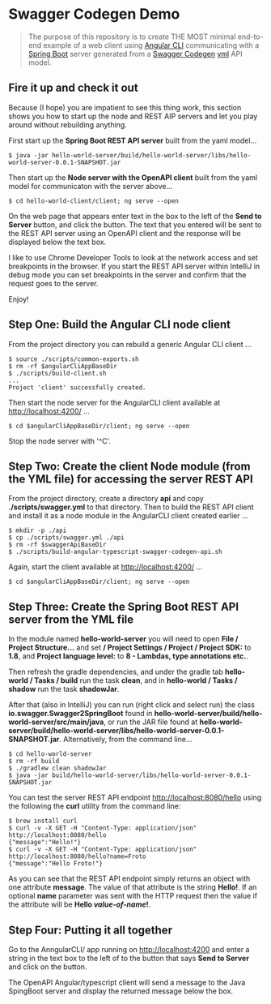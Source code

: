 # Swagger Codegen Demo

> The purpose of this repository is to create THE MOST minimal end-to-end example of a web client using <a href="https://cli.angular.io/">Angular CLI</a> communicating with a <a href="https://spring.io/projects/spring-boot">Spring Boot</a> server generated from a <a href="https://swagger.io/docs/open-source-tools/swagger-codegen/">Swagger Codegen</a> <a href="https://en.wikipedia.org/wiki/YAML">yml</a> API model.

## Fire it up and check it out
Because (I hope) you are impatient to see this thing work, this section shows you how to start up the node and REST AIP servers and let you play around without rebuilding anything.

First start up the **Spring Boot REST API server** built from the yaml model...
```
$ java -jar hello-world-server/build/hello-world-server/libs/hello-world-server-0.0.1-SNAPSHOT.jar
```

Then start up the **Node server with the OpenAPI client** built from the yaml model for communicaton with the server above...
```
$ cd hello-world-client/client; ng serve --open
```

On the web page that appears enter text in the box to the left of the **Send to Server** button, and click the button. The text that you entered will be sent to the REST API server using an OpenAPI client and the response will be displayed below the text box.

I like to use Chrome Developer Tools to look at the network access and set breakpoints in the browser. If you start the REST API server within IntelliJ in debug mode you can set breakpoints in the server and confirm that the request goes to the server.

Enjoy!

## Step One: Build the Angular CLI node client
From the project directory you can rebuild a generic Angular CLI client ...

```
$ source ./scripts/common-exports.sh
$ rm -rf $angularCliAppBaseDir
$ ./scripts/build-client.sh
...
Project 'client' successfully created.
```

Then start the node server for the AngularCLI client available at [http://localhost:4200/](http://localhost:4200/) ...

```
$ cd $angularCliAppBaseDir/client; ng serve --open
```

Stop the node server with '^C'.

## Step Two: Create the client Node module (from the YML file) for accessing the server REST API
From the project directory, create a directory **api** and copy **./scripts/swagger.yml** to that directory. Then to build the REST API client and install it as a node module in the AngularCLI client created earlier ...

```
$ mkdir -p ./api
$ cp ./scripts/swagger.yml ./api
$ rm -rf $swaggerApiBaseDir
$ ./scripts/build-angular-typescript-swagger-codegen-api.sh
```

Again, start the client available at [http://localhost:4200/](http://localhost:4200/) ...

```
$ cd $angularCliAppBaseDir/client; ng serve --open
```

## Step Three: Create the Spring Boot REST API server from the YML file
In the  module named **hello-world-server** you will need to open **File / Project Structure...** and set **/ Project Settings / Project / Project SDK:** to **1.8**, and **Project language level:** to **8 - Lambdas, type annotations etc.**.

Then refresh the gradle dependencies, and under the gradle tab **hello-world / Tasks / build** run the task **clean**, and in **hello-world / Tasks / shadow** run the task **shadowJar**.

After that (also in IntelliJ) you can run (right click and select run) the class **io.swagger.Swagger2SpringBoot** found in **hello-world-server/build/hello-world-server/src/main/java**, or run the JAR file found at **hello-world-server/build/hello-world-server/libs/hello-world-server-0.0.1-SNAPSHOT.jar**. Alternatively, from the command line...

```
$ cd hello-world-server
$ rm -rf build
$ ./gradlew clean shadowJar
$ java -jar build/hello-world-server/libs/hello-world-server-0.0.1-SNAPSHOT.jar
```

You can test the server REST API endpoint [http://localhost:8080/hello](http://localhost:8080/hello) using the following the **curl** utility from the command line:

```
$ brew install curl
$ curl -v -X GET -H "Content-Type: application/json" http://localhost:8080/hello
{"message":"Hello!"}
$ curl -v -X GET -H "Content-Type: application/json" http://localhost:8080/hello?name=Froto
{"message":"Hello Froto!"}
```

As you can see that the REST API endpoint simply returns an object with one attribute **message**. The value of that attribute is the string **Hello!**. If an optional **name** parameter was sent with the HTTP request then the value if the attribute will be **Hello *value-of-name*!**.

## Step Four: Putting it all together
Go to the AnngularCLI/ app running on [http://localhost:4200](http://localhost:4200) and enter a string in the text box to the left of to the button that says **Send to Server** and click on the button.

The OpenAPI Angular/typescript client will send a message to the Java SpingBoot server and display the returned message below the box.
